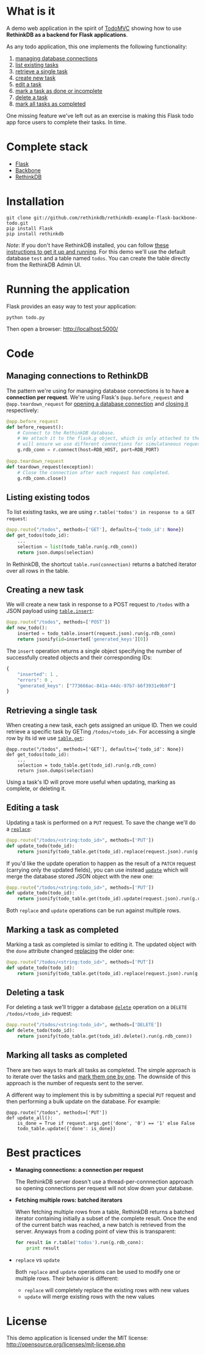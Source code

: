 # What is it #

A demo web application in the spirit of [TodoMVC](http://addyosmani.github.com/todomvc/) showing how to use **RethinkDB as a backend for Flask applications**.

As any todo application, this one implements the following functionality:

1. [managing database connections](#managing-connections-to-rethinkdb)
1. [list existing tasks](#listing-existing-todos)
2. [retrieve a single task](#retrieving-a-single-task)
3. [create new task](#creating-a-task)
4. [edit a task](#editing-a-task)
5. [mark a task as done or incomplete](#marking-a-task-as-completed)
6. [delete a task](#deleting-a-task)
7. [mark all tasks as completed](#marking-all-tasks-as-completed)

One missing feature we've left out as an exercise is making this Flask todo app force  users to complete their tasks. In time.

# Complete stack #

*   [Flask](http://flask.pocoo.org)
*   [Backbone](http://backbonejs.org)
*   [RethinkDB](http://www.rethinkdb.com)

# Installation #

```
git clone git://github.com/rethinkdb/rethinkdb-example-flask-backbone-todo.git
pip install Flask
pip install rethinkdb
```

_Note_: If you don't have RethinkDB installed, you can follow [these instructions to get it up and running](http://www.rethinkdb.com/docs/install/). For this demo we'll use the default database `test` and a table named `todos`. You can create the table directly from the RethinkDB Admin UI.

# Running the application #

Flask provides an easy way to test your application:

```
python todo.py
```

Then open a browser: <http://localhost:5000/>


# Code #

## Managing connections to RethinkDB ##

The pattern we're using for managing database connections is to have **a connection per request**. We're using Flask's `@app.before_request` and `@app.teardown_request` for [opening a database connection](http://www.rethinkdb.com/api/#py:accessing_rql-connect) and [closing it](http://www.rethinkdb.com/api/#py:accessing_rql-close) respectively:

```python
@app.before_request
def before_request():
    # Connect to the RethinkDB database. 
    # We attach it to the flask.g object, which is only attached to the active request and 
    # will ensure we use different connections for simulataneous requests
    g.rdb_conn = r.connect(host=RDB_HOST, port=RDB_PORT)
    
@app.teardown_request
def teardown_request(exception):
    # Close the connection after each request has completed.
    g.rdb_conn.close()
``` 



## Listing existing todos ##

To list existing tasks, we are using `r.table('todos') in response to a GET request`:

```python
@app.route("/todos", methods=['GET'], defaults={'todo_id': None})
def get_todos(todo_id):
	...
    selection = list(todo_table.run(g.rdb_conn))
    return json.dumps(selection)
```

In RethinkDB, the shortcut `table.run(connection)` returns a batched iterator over all rows in the table.

## Creating a new task ##

We will create a new task in response to a POST request to `/todos` with a JSON payload using [`table.insert`](http://www.rethinkdb.com/api/#py:writing_data-insert):

```python
@app.route("/todos", methods=['POST'])
def new_todo():
    inserted = todo_table.insert(request.json).run(g.rdb_conn)
    return jsonify(id=inserted['generated_keys'][0])
```

The `insert` operation returns a single object specifying the number of successfully created objects and their corresponding IDs:

```javascript
{
	"inserted": 1 ,
	"errors": 0 ,
	"generated_keys": ["773666ac-841a-44dc-97b7-b6f3931e9b9f"]
}
```

## Retrieving a single task ##

When creating a new task, each gets assigned an unique ID. Then we could retrieve a specific task by GETing `/todos/<todo_id>`. For accessing a single row by its id we use [`table.get`](http://www.rethinkdb.com/api/#py:selecting_data-get):

```
@app.route("/todos", methods=['GET'], defaults={'todo_id': None})
def get_todos(todo_id):
	...
	selection = todo_table.get(todo_id).run(g.rdb_conn)
	return json.dumps(selection)
```

Using a task's ID will prove more useful when updating, marking as complete, or deleting it.

## Editing a task ##

Updating a task is performed on a `PUT` request. To save the change we'll do a [`replace`](http://www.rethinkdb.com/api/#py:writing_data-replace):

```python
@app.route("/todos/<string:todo_id>", methods=['PUT'])
def update_todo(todo_id):
    return jsonify(todo_table.get(todo_id).replace(request.json).run(g.rdb_conn))
```

If you'd like the update operation to happen as the result of a `PATCH` request (carrying only the updated fields), you can use instead [`update`](http://www.rethinkdb.com/api/#py:writing_data-update) which will merge the database stored JSON object with the new one:

```python
@app.route("/todos/<string:todo_id>", methods=['PUT'])
def update_todo(todo_id):
    return jsonify(todo_table.get(todo_id).update(request.json).run(g.rdb_conn))
```

Both `replace` and `update` operations can be run against multiple rows.

## Marking a task as completed ##

Marking a task as completed is similar to editing it. The updated object with the `done` attribute changed [replacing](http://www.rethinkdb.com/api/#py:writing_data-replace) the older one:

```python
@app.route("/todos/<string:todo_id>", methods=['PUT'])
def update_todo(todo_id):
    return jsonify(todo_table.get(todo_id).replace(request.json).run(g.rdb_conn))
```

## Deleting a task ##

For deleting a task we'll trigger a database [`delete`](http://www.rethinkdb.com/api/#py:writing_data-delete) operation on a `DELETE /todos/<todo_id>` request:

```python
@app.route("/todos/<string:todo_id>", methods=['DELETE'])
def delete_todo(todo_id):
    return jsonify(todo_table.get(todo_id).delete().run(g.rdb_conn))
```

## Marking all tasks as completed ##

There are two ways to mark all tasks as completed. The simple approach is to iterate over the tasks and [mark them one by one](#marking-a-task-as-completed). The downside of this approach is the number of requests sent to the server. 

A different way to implement this is by submitting a special `PUT` request and then performing a bulk update on the database. For example:

```
@app.route("/todos", methods=['PUT'])
def update_all():
	is_done = True if request.args.get('done', '0') == '1' else False
	todo_table.update({'done': is_done})
```

# Best practices #

*   **Managing connections: a connection per request**

	The RethinkDB server doesn't use a thread-per-connnection approach so opening connections per request will not slow down your database.
	
*   **Fetching multiple rows: batched iterators**

	When fetching multiple rows from a table, RethinkDB returns a batched iterator containing initially a subset of the complete result. Once the end of the current batch was reached, a new batch is retrieved from the server. Anyways from a coding point of view this is transparent:
	
	```python
	for result in r.table('todos').run(g.rdb_conn):
		print result
	```
	
*	`replace` vs `update`

	Both `replace` and `update` operations can be used to modify one or multiple rows. Their behavior is different: 
	
	*   `replace` will completely replace the existing rows with new values
	*   `update` will merge existing rows with the new values

# License #

This demo application is licensed under the MIT license: <http://opensource.org/licenses/mit-license.php>
